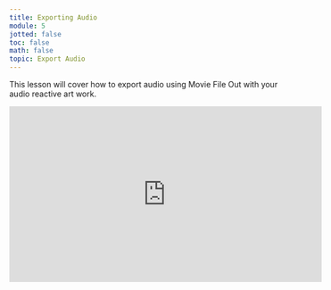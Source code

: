 ```yaml
---
title: Exporting Audio
module: 5
jotted: false
toc: false
math: false
topic: Export Audio
---
```


This lesson will cover how to export audio using Movie File Out with your audio reactive art work. 

<div class="embed-responsive embed-responsive-16by9"><iframe width="560" height="315" src="https://www.youtube.com/embed/d7PGuG5HYC4" title="YouTube video player" frameborder="0" allow="accelerometer; autoplay; clipboard-write; encrypted-media; gyroscope; picture-in-picture" allowfullscreen></iframe></div>
